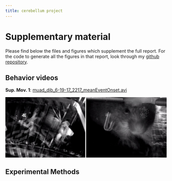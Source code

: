 ```yaml
---
title: cerebellum project
---
```


# Supplementary material

Please find below the files and figures which supplement the full report. For the code to generate all the figures in that report, look through my [github repository].

[github repository]:https://github.com/Kelarion/ephys

Behavior videos
------
**Sup. Mov. 1**: [muad_dib_6-19-17_2217_meanEventOnset.avi]

![alt text][screencap]

[muad_dib_6-19-17_2217_meanEventOnset.avi]: https://drive.google.com/file/d/1ZMPyG3y3KX1GGi99VKt-0TK4YMBdshu4/view?usp=sharing

[screencap]:img/meanMovieStill.jpg

Experimental Methods
------